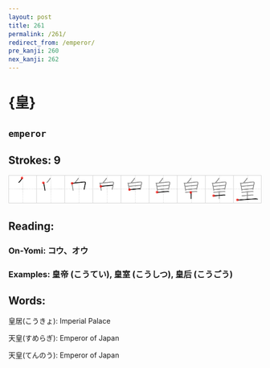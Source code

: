 ```yaml
---
layout: post
title: 261
permalink: /261/
redirect_from: /emperor/
pre_kanji: 260
nex_kanji: 262
---
```


# {皇}

## `emperor`

## Strokes: 9

<div class="stroke"><img src="../images/E79A87.png" /></div>

## Reading:

### On-Yomi: コウ、オウ

### Examples: 皇帝 (こうてい), 皇室 (こうしつ), 皇后 (こうごう)

## Words:

皇居(こうきょ): Imperial Palace

天皇(すめらぎ): Emperor of Japan

天皇(てんのう): Emperor of Japan
